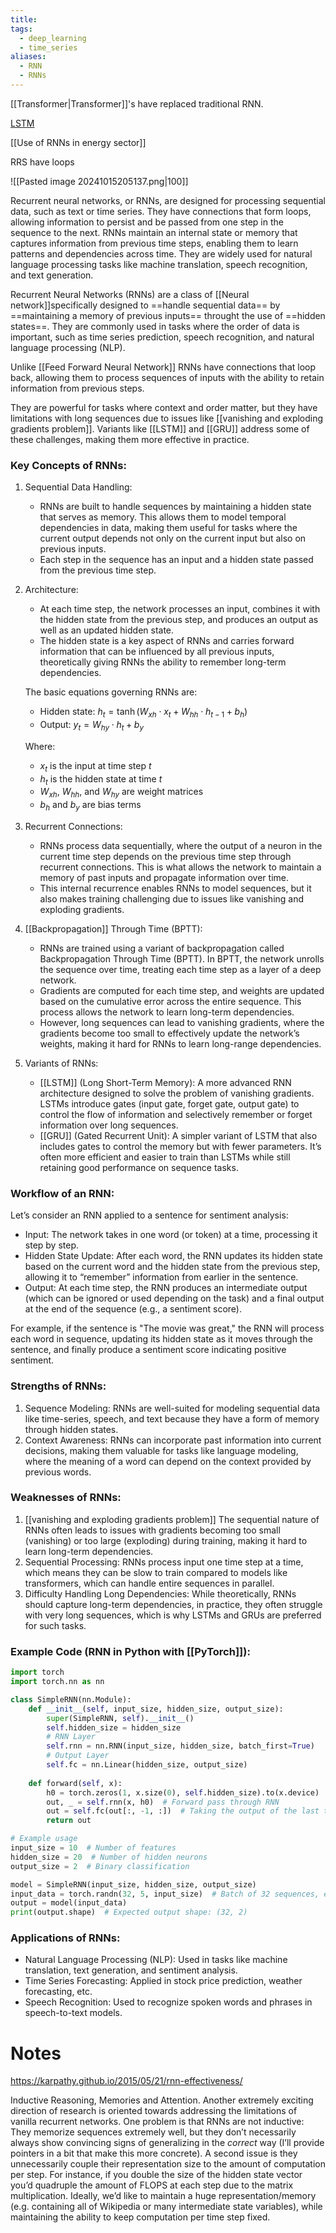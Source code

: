 ```yaml
---
title: 
tags:
  - deep_learning
  - time_series
aliases:
  - RNN
  - RNNs
---
```

[[Transformer|Transformer]]'s have replaced traditional RNN.

[LSTM](http://colah.github.io/posts/2015-08-Understanding-LSTMs/)

[[Use of RNNs in energy sector]]

RRS have loops

![[Pasted image 20241015205137.png|100]]

Recurrent neural networks, or RNNs, are designed for processing sequential data, such as text or time series. They have connections that form loops, allowing information to persist and be passed from one step in the sequence to the next. RNNs maintain an internal state or memory that captures information from previous time steps, enabling them to learn patterns and dependencies across time. They are widely used for natural language processing tasks like machine translation, speech recognition, and text generation.

Recurrent Neural Networks (RNNs) are a class of [[Neural network]]specifically designed to ==handle sequential data== by ==maintaining a memory of previous inputs== throught the use of ==hidden states==. They are commonly used in tasks where the order of data is important, such as time series prediction, speech recognition, and natural language processing (NLP). 

Unlike [[Feed Forward Neural Network]] RNNs have connections that loop back, allowing them to process sequences of inputs with the ability to retain information from previous steps.

They are powerful for tasks where context and order matter, but they have limitations with long sequences due to issues like [[vanishing and exploding gradients problem]]. Variants like [[LSTM]] and [[GRU]] address some of these challenges, making them more effective in practice.
### Key Concepts of RNNs:

1. Sequential Data Handling:
   - RNNs are built to handle sequences by maintaining a hidden state that serves as memory. This allows them to model temporal dependencies in data, making them useful for tasks where the current output depends not only on the current input but also on previous inputs.
   - Each step in the sequence has an input and a hidden state passed from the previous time step.

2. Architecture:
   - At each time step, the network processes an input, combines it with the hidden state from the previous step, and produces an output as well as an updated hidden state.
   - The hidden state is a key aspect of RNNs and carries forward information that can be influenced by all previous inputs, theoretically giving RNNs the ability to remember long-term dependencies.

   The basic equations governing RNNs are:
   - Hidden state: $h_t = \tanh(W_{xh} \cdot x_t + W_{hh} \cdot h_{t-1} + b_h)$
   - Output: $y_t = W_{hy} \cdot h_t + b_y$
   
   Where:
   - $x_t$ is the input at time step $t$
   - $h_t$ is the hidden state at time $t$
   - $W_{xh}$, $W_{hh}$, and $W_{hy}$ are weight matrices
   - $b_h$ and $b_y$ are bias terms

3. Recurrent Connections:
   - RNNs process data sequentially, where the output of a neuron in the current time step depends on the previous time step through recurrent connections. This is what allows the network to maintain a memory of past inputs and propagate information over time.
   - This internal recurrence enables RNNs to model sequences, but it also makes training challenging due to issues like vanishing and exploding gradients.

4. [[Backpropagation]] Through Time (BPTT):
   - RNNs are trained using a variant of backpropagation called Backpropagation Through Time (BPTT). In BPTT, the network unrolls the sequence over time, treating each time step as a layer of a deep network.
   - Gradients are computed for each time step, and weights are updated based on the cumulative error across the entire sequence. This process allows the network to learn long-term dependencies.
   - However, long sequences can lead to vanishing gradients, where the gradients become too small to effectively update the network’s weights, making it hard for RNNs to learn long-range dependencies.

5. Variants of RNNs:
   - [[LSTM]] (Long Short-Term Memory): A more advanced RNN architecture designed to solve the problem of vanishing gradients. LSTMs introduce gates (input gate, forget gate, output gate) to control the flow of information and selectively remember or forget information over long sequences.
   - [[GRU]] (Gated Recurrent Unit): A simpler variant of LSTM that also includes gates to control the memory but with fewer parameters. It’s often more efficient and easier to train than LSTMs while still retaining good performance on sequence tasks.

### Workflow of an RNN:

Let’s consider an RNN applied to a sentence for sentiment analysis:
- Input: The network takes in one word (or token) at a time, processing it step by step.
- Hidden State Update: After each word, the RNN updates its hidden state based on the current word and the hidden state from the previous step, allowing it to “remember” information from earlier in the sentence.
- Output: At each time step, the RNN produces an intermediate output (which can be ignored or used depending on the task) and a final output at the end of the sequence (e.g., a sentiment score).

For example, if the sentence is "The movie was great," the RNN will process each word in sequence, updating its hidden state as it moves through the sentence, and finally produce a sentiment score indicating positive sentiment.

### Strengths of RNNs:
1. Sequence Modeling: RNNs are well-suited for modeling sequential data like time-series, speech, and text because they have a form of memory through hidden states.
2. Context Awareness: RNNs can incorporate past information into current decisions, making them valuable for tasks like language modeling, where the meaning of a word can depend on the context provided by previous words.

### Weaknesses of RNNs:

1. [[vanishing and exploding gradients problem]] The sequential nature of RNNs often leads to issues with gradients becoming too small (vanishing) or too large (exploding) during training, making it hard to learn long-term dependencies.
2. Sequential Processing: RNNs process input one time step at a time, which means they can be slow to train compared to models like transformers, which can handle entire sequences in parallel.
3. Difficulty Handling Long Dependencies: While theoretically, RNNs should capture long-term dependencies, in practice, they often struggle with very long sequences, which is why LSTMs and GRUs are preferred for such tasks.

### Example Code (RNN in Python with [[PyTorch]]):

```python
import torch
import torch.nn as nn

class SimpleRNN(nn.Module):
    def __init__(self, input_size, hidden_size, output_size):
        super(SimpleRNN, self).__init__()
        self.hidden_size = hidden_size
        # RNN Layer
        self.rnn = nn.RNN(input_size, hidden_size, batch_first=True)
        # Output Layer
        self.fc = nn.Linear(hidden_size, output_size)
    
    def forward(self, x):
        h0 = torch.zeros(1, x.size(0), self.hidden_size).to(x.device)  # Initial hidden state
        out, _ = self.rnn(x, h0)  # Forward pass through RNN
        out = self.fc(out[:, -1, :])  # Taking the output of the last time step
        return out

# Example usage
input_size = 10  # Number of features
hidden_size = 20  # Number of hidden neurons
output_size = 2  # Binary classification

model = SimpleRNN(input_size, hidden_size, output_size)
input_data = torch.randn(32, 5, input_size)  # Batch of 32 sequences, each with 5 time steps
output = model(input_data)
print(output.shape)  # Expected output shape: (32, 2)
```

### Applications of RNNs:

- Natural Language Processing (NLP): Used in tasks like machine translation, text generation, and sentiment analysis.
- Time Series Forecasting: Applied in stock price prediction, weather forecasting, etc.
- Speech Recognition: Used to recognize spoken words and phrases in speech-to-text models.

# Notes

https://karpathy.github.io/2015/05/21/rnn-effectiveness/

Inductive Reasoning, Memories and Attention. Another extremely exciting direction of research is oriented towards addressing the limitations of vanilla recurrent networks. One problem is that RNNs are not inductive: They memorize sequences extremely well, but they don’t necessarily always show convincing signs of generalizing in the _correct_ way (I’ll provide pointers in a bit that make this more concrete). A second issue is they unnecessarily couple their representation size to the amount of computation per step. For instance, if you double the size of the hidden state vector you’d quadruple the amount of FLOPS at each step due to the matrix multiplication. Ideally, we’d like to maintain a huge representation/memory (e.g. containing all of Wikipedia or many intermediate state variables), while maintaining the ability to keep computation per time step fixed.










